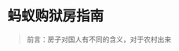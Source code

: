 # 蚂蚁购狱房指南

> 前言：房子对国人有不同的含义，对于农村出来

<!--stackedit_data:
eyJoaXN0b3J5IjpbLTg5NDIwODI1MCwyMTM1MDI1MDYzLDE4NT
U1NTIwNjBdfQ==
-->